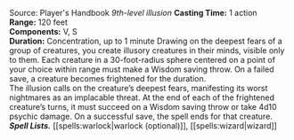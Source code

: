 Source: Player's Handbook
*9th-level illusion*
**Casting Time:** 1 action  
**Range:** 120 feet  
**Components:** V, S  
**Duration:** Concentration, up to 1 minute
Drawing on the deepest fears of a group of creatures, you create illusory creatures in their minds, visible only to them.
Each creature in a 30-foot-radius sphere centered on a point of your choice within range must make a Wisdom saving throw. On a failed save, a creature becomes frightened for the duration.  
The illusion calls on the creature’s deepest fears, manifesting its worst nightmares as an implacable threat. At the end of each of the frightened creature’s turns, it must succeed on a Wisdom saving throw or take 4d10 psychic damage. On a successful save, the spell ends for that creature.
***Spell Lists.*** [[spells:warlock|warlock (optional)]], [[spells:wizard|wizard]]